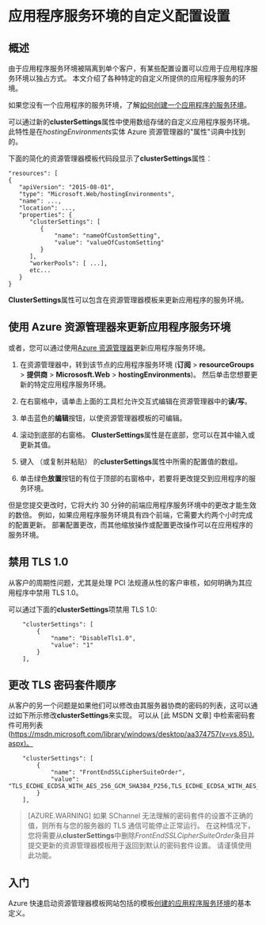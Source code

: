 <properties
    pageTitle="应用程序服务环境的自定义设置"
    description="应用程序服务环境的自定义配置设置"
    services="app-service"
    documentationCenter=""
    authors="stefsch"
    manager="nirma"
    editor=""/>

<tags
    ms.service="app-service"
    ms.workload="na"
    ms.tgt_pltfrm="na"
    ms.devlang="na"
    ms.topic="article"
    ms.date="08/22/2016"
    ms.author="stefsch"/>

# <a name="custom-configuration-settings-for-app-service-environments"></a>应用程序服务环境的自定义配置设置

## <a name="overview"></a>概述 ##
由于应用程序服务环境被隔离到单个客户，有某些配置设置可以应用于应用程序服务环境以独占方式。 本文介绍了各种特定的自定义所提供的应用程序服务的环境。

如果您没有一个应用程序的服务环境，了解[如何创建一个应用程序的服务环境](app-service-web-how-to-create-an-app-service-environment.md)。

可以通过新的**clusterSettings**属性中使用数组存储的自定义应用程序服务环境。 此特性是在*hostingEnvironments*实体 Azure 资源管理器的"属性"词典中找到的。

下面的简化的资源管理器模板代码段显示了**clusterSettings**属性︰


    "resources": [
    {
       "apiVersion": "2015-08-01",
       "type": "Microsoft.Web/hostingEnvironments",
       "name": ...,
       "location": ...,
       "properties": {
          "clusterSettings": [
             {
                 "name": "nameOfCustomSetting",
                 "value": "valueOfCustomSetting"
             }
          ],
          "workerPools": [ ...],
          etc...
       }
    }

**ClusterSettings**属性可以包含在资源管理器模板来更新应用程序的服务环境。

## <a name="use-azure-resource-explorer-to-update-an-app-service-environment"></a>使用 Azure 资源管理器来更新应用程序服务环境
或者，您可以通过使用[Azure 资源管理器](https://resources.azure.com)更新应用程序服务环境。  

1. 在资源管理器中，转到该节点的应用程序服务环境 (**订阅** > **resourceGroups** > **提供商** > **Micrososft.Web** > **hostingEnvironments**)。 然后单击您想要更新的特定应用程序服务环境。

2. 在右窗格中，请单击上面的工具栏允许交互式编辑在资源管理器中的**读/写**。  

3. 单击蓝色的**编辑**按钮，以使资源管理器模板的可编辑。

4. 滚动到底部的右窗格。 **ClusterSettings**属性是在底部，您可以在其中输入或更新其值。

5. 键入 （或复制并粘贴） 的**clusterSettings**属性中所需的配置值的数组。  

6. 单击绿色**放置**按钮的有位于顶部的右窗格中，若要将更改提交到应用程序的服务环境。

但是您提交更改时，它将大约 30 分钟的前端应用程序服务环境中的更改才能生效的数倍。
例如，如果应用程序服务环境具有四个前端，它需要大约两个小时完成的配置更新。 部署配置更改，而其他缩放操作或配置更改操作可以在应用程序的服务环境。

## <a name="disable-tls-10"></a>禁用 TLS 1.0 ##
从客户的周期性问题，尤其是处理 PCI 法规遵从性的客户审核，如何明确为其应用程序中禁用 TLS 1.0。

可以通过下面的**clusterSettings**项禁用 TLS 1.0:

        "clusterSettings": [
            {
                "name": "DisableTls1.0",
                "value": "1"
            }
        ],

## <a name="change-tls-cipher-suite-order"></a>更改 TLS 密码套件顺序 ##
从客户的另一个问题是如果他们可以修改由其服务器协商的密码的列表，这可以通过如下所示修改**clusterSettings**来实现。 可以从 [此 MSDN 文章] 中检索密码套件可用列表 (https://msdn.microsoft.com/library/windows/desktop/aa374757(v=vs.85\).aspx)。

        "clusterSettings": [
            {
                "name": "FrontEndSSLCipherSuiteOrder",
                "value": "TLS_ECDHE_ECDSA_WITH_AES_256_GCM_SHA384_P256,TLS_ECDHE_ECDSA_WITH_AES_128_GCM_SHA256_P256,TLS_ECDHE_RSA_WITH_AES_256_CBC_SHA384_P256,TLS_ECDHE_RSA_WITH_AES_128_CBC_SHA256_P256,TLS_ECDHE_RSA_WITH_AES_256_CBC_SHA_P256,TLS_ECDHE_RSA_WITH_AES_128_CBC_SHA_P256"
            }
        ],

> [AZURE.WARNING]  如果 SChannel 无法理解的密码套件的设置不正确的值，则所有与您的服务器的 TLS 通信可能停止正常运行。 在这种情况下，您将需要从**clusterSettings**中删除*FrontEndSSLCipherSuiteOrder*条目并提交更新的资源管理器模板用于返回到默认的密码套件设置。  请谨慎使用此功能。

## <a name="get-started"></a>入门
Azure 快速启动资源管理器模板网站包括的模板[创建的应用程序服务环境](https://azure.microsoft.com/documentation/templates/201-web-app-ase-create/)的基本定义。


<!-- LINKS -->

<!-- IMAGES -->
